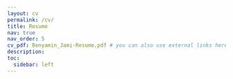 ```yaml
---
layout: cv
permalink: /cv/
title: Resume
nav: true
nav_order: 5
cv_pdf: Benyamin_Jami-Resume.pdf # you can also use external links here
description: 
toc:
  sidebar: left
---
```

